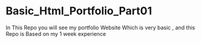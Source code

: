 # Basic_Html_Portfolio_Part01
In This Repo you will see my portfolio Website Which is very basic , and this Repo is Based on my 1 week experience
